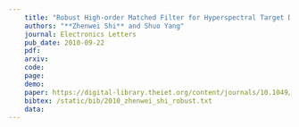 ```yaml
---
    title: "Robust High-order Matched Filter for Hyperspectral Target Detection"
    authors: "**Zhenwei Shi** and Shuo Yang"
    journal: Electronics Letters
    pub_date: 2010-09-22
    pdf: 
    arxiv: 
    code: 
    page: 
    demo: 
    paper: https://digital-library.theiet.org/content/journals/10.1049/el.2010.0857
    bibtex: /static/bib/2010_zhenwei_shi_robust.txt
    data:
---
```

